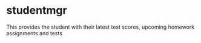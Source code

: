 studentmgr
==========

This provides the student with their latest test scores, upcoming homework assignments and tests
